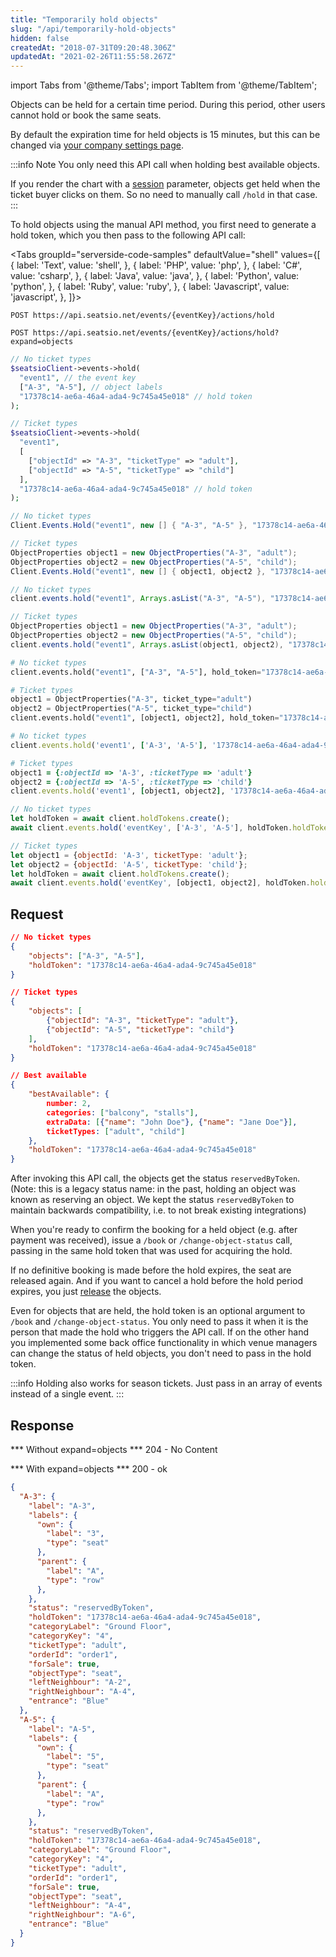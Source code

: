```yaml
---
title: "Temporarily hold objects"
slug: "/api/temporarily-hold-objects"
hidden: false
createdAt: "2018-07-31T09:20:48.306Z"
updatedAt: "2021-02-26T11:55:58.267Z"
---
```


import Tabs from '@theme/Tabs';
import TabItem from '@theme/TabItem';

Objects can be held for a certain time period. During this period, other users cannot hold or book the same seats.

By default the expiration time for held objects is 15 minutes, but this can be changed via [your company settings page](https://app.seats.io/company-settings).

:::info Note
You only need this API call when holding best available objects.

If you render the chart with a [session](/docs/renderer-config-session) parameter, objects get held when the ticket buyer clicks on them. So no need to manually call `/hold` in that case.
:::

To hold objects using the manual API method, you first need to generate a hold token, which you then pass to the following API call:



<Tabs 
  groupId="serverside-code-samples"
  defaultValue="shell"
  values={[
{ label: 'Text', value: 'shell', },
{ label: 'PHP', value: 'php', },
{ label: 'C#', value: 'csharp', },
{ label: 'Java', value: 'java', },
{ label: 'Python', value: 'python', },
{ label: 'Ruby', value: 'ruby', },
{ label: 'Javascript', value: 'javascript', },
]}>
<TabItem value='shell'>

```shell
POST https://api.seatsio.net/events/{eventKey}/actions/hold

POST https://api.seatsio.net/events/{eventKey}/actions/hold?expand=objects
```

</TabItem>
<TabItem value='php'>

```php
// No ticket types
$seatsioClient->events->hold(
  "event1", // the event key
  ["A-3", "A-5"], // object labels
  "17378c14-ae6a-46a4-ada4-9c745a45e018" // hold token
);

// Ticket types
$seatsioClient->events->hold(
  "event1",
  [
    ["objectId" => "A-3", "ticketType" => "adult"],
    ["objectId" => "A-5", "ticketType" => "child"]
  ],
  "17378c14-ae6a-46a4-ada4-9c745a45e018" // hold token
);
```

</TabItem>
<TabItem value='csharp'>

```csharp
// No ticket types
Client.Events.Hold("event1", new [] { "A-3", "A-5" }, "17378c14-ae6a-46a4-ada4-9c745a45e018");

// Ticket types
ObjectProperties object1 = new ObjectProperties("A-3", "adult");
ObjectProperties object2 = new ObjectProperties("A-5", "child");
Client.Events.Hold("event1", new [] { object1, object2 }, "17378c14-ae6a-46a4-ada4-9c745a45e018");
```

</TabItem>
<TabItem value='java'>

```java
// No ticket types
client.events.hold("event1", Arrays.asList("A-3", "A-5"), "17378c14-ae6a-46a4-ada4-9c745a45e018");

// Ticket types
ObjectProperties object1 = new ObjectProperties("A-3", "adult");
ObjectProperties object2 = new ObjectProperties("A-5", "child");
client.events.hold("event1", Arrays.asList(object1, object2), "17378c14-ae6a-46a4-ada4-9c745a45e018");
```

</TabItem>
<TabItem value='python'>

```python
# No ticket types
client.events.hold("event1", ["A-3", "A-5"], hold_token="17378c14-ae6a-46a4-ada4-9c745a45e018")

# Ticket types
object1 = ObjectProperties("A-3", ticket_type="adult")
object2 = ObjectProperties("A-5", ticket_type="child")
client.events.hold("event1", [object1, object2], hold_token="17378c14-ae6a-46a4-ada4-9c745a45e018")
```

</TabItem>
<TabItem value='ruby'>

```ruby
# No ticket types
client.events.hold('event1', ['A-3', 'A-5'], '17378c14-ae6a-46a4-ada4-9c745a45e018')

# Ticket types
object1 = {:objectId => 'A-3', :ticketType => 'adult'}
object2 = {:objectId => 'A-5', :ticketType => 'child'}
client.events.hold('event1', [object1, object2], '17378c14-ae6a-46a4-ada4-9c745a45e018')
```

</TabItem>
<TabItem value='javascript'>

```javascript
// No ticket types
let holdToken = await client.holdTokens.create();
await client.events.hold('eventKey', ['A-3', 'A-5'], holdToken.holdToken);

// Ticket types
let object1 = {objectId: 'A-3', ticketType: 'adult'};
let object2 = {objectId: 'A-5', ticketType: 'child'};
let holdToken = await client.holdTokens.create();
await client.events.hold('eventKey', [object1, object2], holdToken.holdToken);
```

</TabItem>
</Tabs>





## Request



```json
// No ticket types
{
    "objects": ["A-3", "A-5"],
    "holdToken": "17378c14-ae6a-46a4-ada4-9c745a45e018"
}

// Ticket types
{
    "objects": [
        {"objectId": "A-3", "ticketType": "adult"},
        {"objectId": "A-5", "ticketType": "child"}
    ],
    "holdToken": "17378c14-ae6a-46a4-ada4-9c745a45e018"
}

// Best available
{
    "bestAvailable": {
        number: 2,
        categories: ["balcony", "stalls"],
        extraData: [{"name": "John Doe"}, {"name": "Jane Doe"}],
        ticketTypes: ["adult", "child"]
    },
    "holdToken": "17378c14-ae6a-46a4-ada4-9c745a45e018"
}
```

After invoking this API call, the objects get the status `reservedByToken`. 
(Note: this is a legacy status name: in the past, holding an object was known as reserving an object. We kept the status `reservedByToken` to maintain backwards compatibility, i.e. to not break existing integrations)

When you're ready to confirm the booking for a held object (e.g. after payment was received), issue a `/book` or `/change-object-status` call, passing in the same hold token that was used for acquiring the hold.
 
If no definitive booking is made before the hold expires, the seat are released again. And if you want to cancel a hold before the hold period expires, you just [release](api-release-objects) the objects.

Even for objects that are held, the hold token is an optional argument to `/book` and `/change-object-status`. You only need to pass it when it is the person that made the hold who triggers the API call. If on the other hand you implemented some back office functionality in which venue managers can change the status of held objects, you don't need to pass in the hold token.

:::info 
Holding also works for season tickets. Just pass in an array of events instead of a single event.
:::



## Response

*** Without expand=objects ***
204 - No Content

*** With expand=objects ***
200 - ok



```json
{
  "A-3": {
    "label": "A-3",
    "labels": {
      "own": {
        "label": "3",
        "type": "seat"
      },
      "parent": {
        "label": "A",
        "type": "row"
      },
    },
    "status": "reservedByToken",
    "holdToken": "17378c14-ae6a-46a4-ada4-9c745a45e018",
    "categoryLabel": "Ground Floor",
    "categoryKey": "4",
    "ticketType": "adult",
    "orderId": "order1",
    "forSale": true,
    "objectType": "seat",
    "leftNeighbour": "A-2",
    "rightNeighbour": "A-4",
    "entrance": "Blue"
  },
  "A-5": {
    "label": "A-5",
    "labels": {
      "own": {
        "label": "5",
        "type": "seat"
      },
      "parent": {
        "label": "A",
        "type": "row"
      },
    },
    "status": "reservedByToken",
    "holdToken": "17378c14-ae6a-46a4-ada4-9c745a45e018",
    "categoryLabel": "Ground Floor",
    "categoryKey": "4",
    "ticketType": "adult",
    "orderId": "order1",
    "forSale": true,
    "objectType": "seat",
    "leftNeighbour": "A-4",
    "rightNeighbour": "A-6",
    "entrance": "Blue"
  }
}
```

